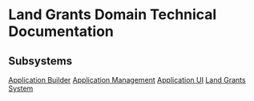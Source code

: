 # Land Grants Domain Technical Documentation

## Subsystems

[Application Builder](./application-builder-system/readme.md)
[Application Management](./application-management/readme.md)
[Application UI](./application-ui/readme.md)
[Land Grants System](./land-grants-system/readme.md)
